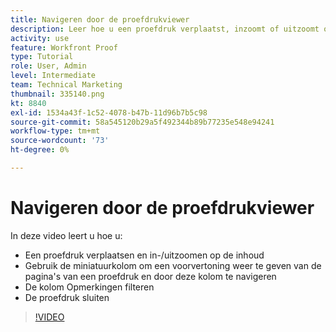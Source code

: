 ```yaml
---
title: Navigeren door de proefdrukviewer
description: Leer hoe u een proefdruk verplaatst, inzoomt of uitzoomt op de inhoud, de miniatuurkolom gebruikt, proefdrukopmerkingen filtert en meer in het dialoogvenster [!DNL  Workfront] viewer controleren.
activity: use
feature: Workfront Proof
type: Tutorial
role: User, Admin
level: Intermediate
team: Technical Marketing
thumbnail: 335140.png
kt: 8840
exl-id: 1534a43f-1c52-4078-b47b-11d96b7b5c98
source-git-commit: 58a545120b29a5f492344b89b77235e548e94241
workflow-type: tm+mt
source-wordcount: '73'
ht-degree: 0%

---
```


# Navigeren door de proefdrukviewer

In deze video leert u hoe u:

* Een proefdruk verplaatsen en in-/uitzoomen op de inhoud
* Gebruik de miniatuurkolom om een voorvertoning weer te geven van de pagina&#39;s van een proefdruk en door deze kolom te navigeren
* De kolom Opmerkingen filteren
* De proefdruk sluiten

>[!VIDEO](https://video.tv.adobe.com/v/335140/?quality=12)

<!-- 
## Learn more
* Review a static proof
* Search within a proof
* Compare proofs
* Configure proofing viewer settings
* View the [!DNL Workfront] object associated with a proof
* Share a proof from the proofing viewer
* Print a proof summary within [!DNL Workfront]
-->
